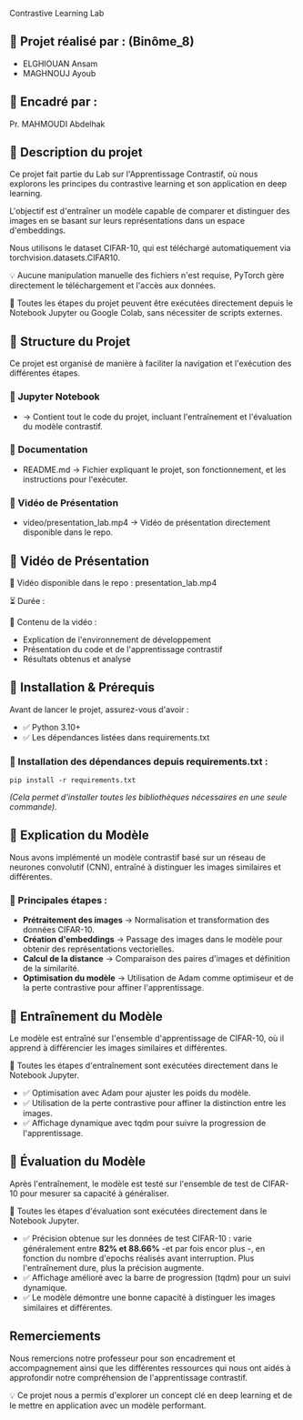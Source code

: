 Contrastive Learning Lab

## 📝 Projet réalisé par : (Binôme_8)
- ELGHIOUAN Ansam
- MAGHNOUJ Ayoub

## 📝 Encadré par :
Pr. MAHMOUDI Abdelhak

## 🔹 Description du projet
Ce projet fait partie du Lab sur l'Apprentissage Contrastif, où nous explorons les principes du contrastive learning et son application en deep learning.

L'objectif est d'entraîner un modèle capable de comparer et distinguer des images en se basant sur leurs représentations dans un espace d'embeddings.

Nous utilisons le dataset CIFAR-10, qui est téléchargé automatiquement via torchvision.datasets.CIFAR10.

💡 Aucune manipulation manuelle des fichiers n'est requise, PyTorch gère directement le téléchargement et l'accès aux données.

📌 Toutes les étapes du projet peuvent être exécutées directement depuis le Notebook Jupyter ou Google Colab, sans nécessiter de scripts externes.

## 🔹 Structure du Projet
Ce projet est organisé de manière à faciliter la navigation et l'exécution des différentes étapes.

### 📂 Jupyter Notebook
- → Contient tout le code du projet, incluant l'entraînement et l'évaluation du modèle contrastif.

### 📂 Documentation
- README.md → Fichier expliquant le projet, son fonctionnement, et les instructions pour l'exécuter.

### 📂 Vidéo de Présentation
- video/presentation_lab.mp4 → Vidéo de présentation directement disponible dans le repo.

## 🔹 Vidéo de Présentation
🎥 Vidéo disponible dans le repo : presentation_lab.mp4

⏳ Durée : 

📌 Contenu de la vidéo :
- Explication de l'environnement de développement
- Présentation du code et de l'apprentissage contrastif
- Résultats obtenus et analyse

## 🔹 Installation & Prérequis
Avant de lancer le projet, assurez-vous d'avoir :
- ✅ Python 3.10+
- ✅ Les dépendances listées dans requirements.txt

### 🔹 Installation des dépendances depuis requirements.txt :
```
pip install -r requirements.txt
```
*(Cela permet d'installer toutes les bibliothèques nécessaires en une seule commande).*

## 🔹 Explication du Modèle
Nous avons implémenté un modèle contrastif basé sur un réseau de neurones convolutif (CNN), entraîné à distinguer les images similaires et différentes.

### 📌 Principales étapes :
- **Prétraitement des images** → Normalisation et transformation des données CIFAR-10.
- **Création d'embeddings** → Passage des images dans le modèle pour obtenir des représentations vectorielles.
- **Calcul de la distance** → Comparaison des paires d'images et définition de la similarité.
- **Optimisation du modèle** → Utilisation de Adam comme optimiseur et de la perte contrastive pour affiner l'apprentissage.

## 🔹 Entraînement du Modèle
Le modèle est entraîné sur l'ensemble d'apprentissage de CIFAR-10, où il apprend à différencier les images similaires et différentes.

📌 Toutes les étapes d'entraînement sont exécutées directement dans le Notebook Jupyter.
- ✅ Optimisation avec Adam pour ajuster les poids du modèle.
- ✅ Utilisation de la perte contrastive pour affiner la distinction entre les images.
- ✅ Affichage dynamique avec tqdm pour suivre la progression de l'apprentissage.

## 🔹 Évaluation du Modèle
Après l'entraînement, le modèle est testé sur l'ensemble de test de CIFAR-10 pour mesurer sa capacité à généraliser.

📌 Toutes les étapes d'évaluation sont exécutées directement dans le Notebook Jupyter.
- ✅ Précision obtenue sur les données de test CIFAR-10 : varie généralement entre **82% et 88.66%** -et par fois encor plus -, en fonction du nombre d'epochs réalisés avant interruption. Plus l'entraînement dure, plus la précision augmente.
- ✅ Affichage amélioré avec la barre de progression (tqdm) pour un suivi dynamique.
- ✅ Le modèle démontre une bonne capacité à distinguer les images similaires et différentes.

## Remerciements
Nous remercions notre professeur pour son encadrement et accompagnement ainsi que les différentes ressources qui nous ont aidés à approfondir notre compréhension de l'apprentissage contrastif.

💡 Ce projet nous a permis d'explorer un concept clé en deep learning et de le mettre en application avec un modèle performant.
